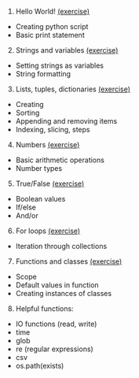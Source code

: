 1. Hello World! [(exercise)](exercises/1-hello-world.md)
  * Creating python script
  * Basic print statement

2. Strings and variables [(exercise)](exercises/2-string-variables.md)
  * Setting strings as variables
  * String formatting

3. Lists, tuples, dictionaries [(exercise)](exercises/3-collections.md)
  * Creating
  * Sorting
  * Appending and removing items
  * Indexing, slicing, steps

4. Numbers [(exercise)](exercises/4-maths.md)
  * Basic arithmetic operations
  * Number types

5. True/False [(exercise)](exercises/5-boolean.md)
  * Boolean values
  * If/else
  * And/or

6. For loops [(exercise)](exercises/6-loops.md)
  * Iteration through collections

7. Functions and classes [(exercise)](exercises/7-functions-classes.md)
  * Scope
  * Default values in function
  * Creating instances of classes

8. Helpful functions:
  * IO functions (read, write)
  * time
  * glob
  * re (regular expressions)
  * csv
  * os.path(exists)
